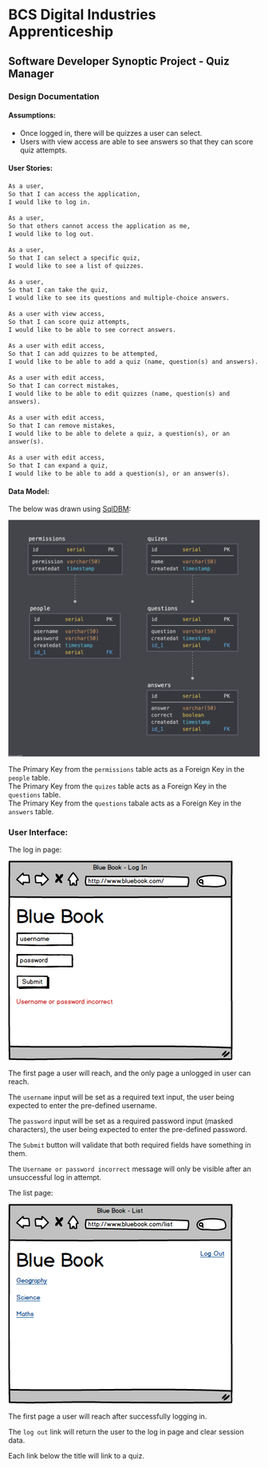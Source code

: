 # BCS Digital Industries Apprenticeship

## Software Developer Synoptic Project - Quiz Manager

### Design Documentation

#### Assumptions:

- Once logged in, there will be quizzes a user can select.
- Users with view access are able to see answers so that they can score quiz attempts.

#### User Stories:

```
As a user,
So that I can access the application,
I would like to log in.

As a user,
So that others cannot access the application as me,
I would like to log out.

As a user,
So that I can select a specific quiz,
I would like to see a list of quizzes.

As a user,
So that I can take the quiz,
I would like to see its questions and multiple-choice answers.

As a user with view access,
So that I can score quiz attempts,
I would like to be able to see correct answers.

As a user with edit access,
So that I can add quizzes to be attempted,
I would like to be able to add a quiz (name, question(s) and answers).

As a user with edit access,
So that I can correct mistakes,
I would like to be able to edit quizzes (name, question(s) and answers).

As a user with edit access,
So that I can remove mistakes,
I would like to be able to delete a quiz, a question(s), or an answer(s).

As a user with edit access,
So that I can expand a quiz,
I would like to be able to add a question(s), or an answer(s).
```

#### Data Model:

The below was drawn using [SqlDBM](https://app.sqldbm.com/):

![Data Model](images/data-model.png)

The Primary Key from the `permissions` table acts as a Foreign Key in the `people` table.  
The Primary Key from the `quizes` table acts as a Foreign Key in the `questions` table.  
The Primary Key from the `questions` tabale acts as a Foreign Key in the `answers` table.  

### User Interface:

The log in page:

![Log In UI](images/log-in.png)

The first page a user will reach, and the only page a unlogged in user can reach.

The `username` input will be set as a required text input, the user being expected to enter the pre-defined username.

The `password` input will be set as a required password input (masked characters), the user being expected to enter the pre-defined password.

The `Submit` button will validate that both required fields have something in them.

The `Username or password incorrect` message will only be visible after an unsuccessful log in attempt.

The list page:

![List](images/list.png)

The first page a user will reach after successfully logging in.

The `log out` link will return the user to the log in page and clear session data.

Each link below the title will link to a quiz.